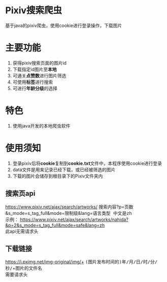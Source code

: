 # Pixiv搜索爬虫
基于java的pixiv爬虫，使用cookie进行登录操作，下载图片
# 主要功能
1. 获得pixiv搜索页面的图片id  
2. 下载指定id图片至**本地**  
3. 可通关**点赞数**进行图片筛选  
4. 可使用**标签**进行搜索
5. 可进行**年龄分级**的选择
# 特色
1. 使用java开发的本地爬虫软件
# 使用须知
1. 登录pixiv后将**cookie**复制到**cookie.txt**文件中，本程序使用cookie进行登录
2. data文件是用来记录已经下载，或已经被筛选的图片
3. 下载的图片会储存到根目录下的Pixiv文件夹内
## 搜索页api
https://www.pixiv.net/ajax/search/artworks/ <kbd>搜索内容</kbd>?p=<kbd>页数</kbd>&s_mode=s_tag_full&mode=<kbd>限制级</kbd>&lang=<kbd>语言类型 中文是zh</kbd>  
示例：
https://www.pixiv.net/ajax/search/artworks/nahida?&p=2&s_mode=s_tag_full&mode=safe&lang=zh  
此api无需请求头
## 下载链接
https://i.pximg.net/img-original/img/+ <kbd>(图片发布时间的)年/月/日/时/分/秒/</kbd>+<kbd>图片的文件名</kbd>  
需要请求头
